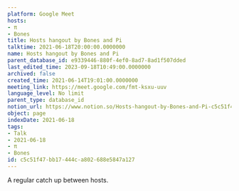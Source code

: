 ```yaml
---
platform: Google Meet
hosts:
- π
- Bones
title: Hosts hangout by Bones and Pi
talktime: 2021-06-18T20:00:00.0000000
name: Hosts hangout by Bones and Pi
parent_database_id: e9339446-880f-4ef0-8ad7-8ad1f507dded
last_edited_time: 2023-09-18T10:49:00.0000000
archived: false
created_time: 2021-06-14T19:01:00.0000000
meeting_link: https://meet.google.com/fmt-ksxu-uuv
language_level: No limit
parent_type: database_id
notion_url: https://www.notion.so/Hosts-hangout-by-Bones-and-Pi-c5c51f47bb17444ca802688e5847a127
object: page
indexDate: 2021-06-18
tags:
- Talk
- 2021-06-18
- π
- Bones
id: c5c51f47-bb17-444c-a802-688e5847a127
---
```


A regular catch up between hosts.


